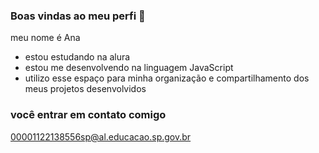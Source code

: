 ### Boas vindas ao meu perfi 💙

meu nome é Ana

- estou estudando na alura
- estou me desenvolvendo na linguagem JavaScript
- utilizo esse espaço para minha organização e compartilhamento dos meus projetos desenvolvidos

### você entrar em contato comigo
00001122138556sp@al.educacao.sp.gov.br
